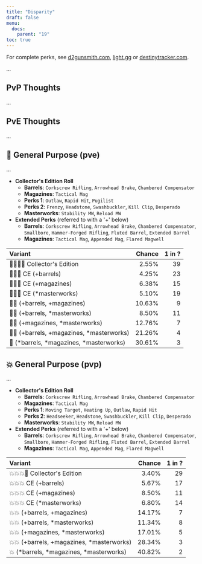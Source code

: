 ```yaml
---
title: "Disparity"
draft: false
menu:
  docs:
    parent: "19"
toc: true
---
```


For complete perks, see [d2gunsmith.com](https://d2gunsmith.com/w/1751893422), [light.gg](https://www.light.gg/db/items/1751893422) or [destinytracker.com](https://destinytracker.com/destiny-2/db/items/1751893422).

...

## PvP Thoughts

...

## PvE Thoughts

...

## 👾 General Purpose (pve)

...

* **Collector's Edition Roll**
  * **Barrels**: `Corkscrew Rifling`, `Arrowhead Brake`, `Chambered Compensator`
  * **Magazines**: `Tactical Mag`
  * **Perks 1**: `Outlaw`, `Rapid Hit`, `Pugilist`
  * **Perks 2**: `Frenzy`, `Headstone`, `Swashbuckler`, `Kill Clip`, `Desperado`
  * **Masterworks**: `Stability MW`, `Reload MW`
* **Extended Perks** (referred to with a '+' below)
  * **Barrels**: `Corkscrew Rifling`, `Arrowhead Brake`, `Chambered Compensator`, `Smallbore`, `Hammer-Forged Rifling`, `Fluted Barrel`, `Extended Barrel`
  * **Magazines**: `Tactical Mag`, `Appended Mag`, `Flared Magwell`

| Variant | Chance | 1 in ? |
|:-|-:|-:|
| 👾👾👾🌟 Collector's Edition | 2.55% | 39 |
| 👾👾👾 CE (+barrels) | 4.25% | 23 |
| 👾👾👾 CE (+magazines) | 6.38% | 15 |
| 👾👾👾 CE (*masterworks) | 5.10% | 19 |
| 👾👾 (+barrels, +magazines) | 10.63% | 9 |
| 👾👾 (+barrels, *masterworks) | 8.50% | 11 |
| 👾👾 (+magazines, *masterworks) | 12.76% | 7 |
| 👾👾 (+barrels, +magazines, *masterworks) | 21.26% | 4 |
| 👾 (*barrels, *magazines, *masterworks) | 30.61% | 3 |

## 💥 General Purpose (pvp)

...

* **Collector's Edition Roll**
  * **Barrels**: `Corkscrew Rifling`, `Arrowhead Brake`, `Chambered Compensator`
  * **Magazines**: `Tactical Mag`
  * **Perks 1**: `Moving Target`, `Heating Up`, `Outlaw`, `Rapid Hit`
  * **Perks 2**: `Headseeker`, `Headstone`, `Swashbuckler`, `Kill Clip`, `Desperado`
  * **Masterworks**: `Stability MW`, `Reload MW`
* **Extended Perks** (referred to with a '+' below)
  * **Barrels**: `Corkscrew Rifling`, `Arrowhead Brake`, `Chambered Compensator`, `Smallbore`, `Hammer-Forged Rifling`, `Fluted Barrel`, `Extended Barrel`
  * **Magazines**: `Tactical Mag`, `Appended Mag`, `Flared Magwell`

| Variant | Chance | 1 in ? |
|:-|-:|-:|
| 💥💥💥🌟 Collector's Edition | 3.40% | 29 |
| 💥💥💥 CE (+barrels) | 5.67% | 17 |
| 💥💥💥 CE (+magazines) | 8.50% | 11 |
| 💥💥💥 CE (*masterworks) | 6.80% | 14 |
| 💥💥 (+barrels, +magazines) | 14.17% | 7 |
| 💥💥 (+barrels, *masterworks) | 11.34% | 8 |
| 💥💥 (+magazines, *masterworks) | 17.01% | 5 |
| 💥💥 (+barrels, +magazines, *masterworks) | 28.34% | 3 |
| 💥 (*barrels, *magazines, *masterworks) | 40.82% | 2 |

